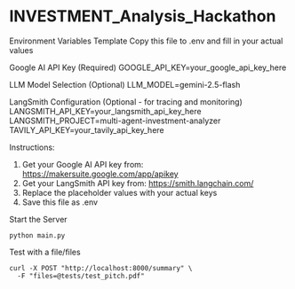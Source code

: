 # INVESTMENT_Analysis_Hackathon

Environment Variables Template
Copy this file to .env and fill in your actual values

Google AI API Key (Required)
GOOGLE_API_KEY=your_google_api_key_here

LLM Model Selection (Optional)
LLM_MODEL=gemini-2.5-flash

LangSmith Configuration (Optional - for tracing and monitoring)
LANGSMITH_API_KEY=your_langsmith_api_key_here
LANGSMITH_PROJECT=multi-agent-investment-analyzer
TAVILY_API_KEY=your_tavily_api_key_here

Instructions:
1. Get your Google AI API key from: https://makersuite.google.com/app/apikey
2. Get your LangSmith API key from: https://smith.langchain.com/
3. Replace the placeholder values with your actual keys
4. Save this file as .env

Start the Server
```
python main.py
```
Test with a file/files
```
curl -X POST "http://localhost:8000/summary" \
  -F "files=@tests/test_pitch.pdf"
```
